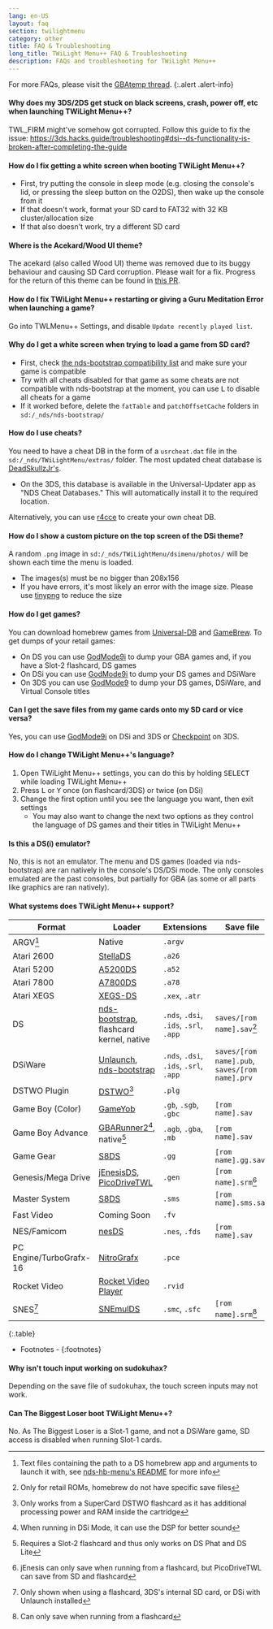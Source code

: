 ```yaml
---
lang: en-US
layout: faq
section: twilightmenu
category: other
title: FAQ & Troubleshooting
long_title: TWiLight Menu++ FAQ & Troubleshooting
description: FAQs and troubleshooting for TWiLight Menu++
---
```


For more FAQs, please visit the [GBAtemp thread](https://gbatemp.net/threads/ds-i-3ds-twilight-menu-gui-for-ds-i-games-and-ds-i-menu-replacement.472200/).
{:.alert .alert-info}

#### Why does my 3DS/2DS get stuck on black screens, crash, power off, etc when launching TWiLight Menu++?
TWL_FIRM might've somehow got corrupted.
Follow this guide to fix the issue: <https://3ds.hacks.guide/troubleshooting#dsi--ds-functionality-is-broken-after-completing-the-guide>

#### How do I fix getting a white screen when booting TWiLight Menu++?
- First, try putting the console in sleep mode (e.g. closing the console's lid, or pressing the sleep button on the O2DS), then wake up the console from it
- If that doesn't work, format your SD card to FAT32 with 32 KB cluster/allocation size
- If that also doesn't work, try a different SD card

#### Where is the Acekard/Wood UI theme?
The acekard (also called Wood UI) theme was removed due to its buggy behaviour and causing SD Card corruption. Please wait for a fix. Progress for the return of this theme can be found in [this PR](https://github.com/DS-Homebrew/TWiLightMenu/pull/1109).

#### How do I fix TWiLight Menu++ restarting or giving a Guru Meditation Error when launching a game?
Go into TWLMenu++ Settings, and disable `Update recently played list`.

#### Why do I get a white screen when trying to load a game from SD card?
- First, check [the nds-bootstrap compatibility list](https://docs.google.com/spreadsheets/d/1LRTkXOUXraTMjg1eedz_f7b5jiuyMv2x6e_jY_nyHSc/htmlview#gid=0) and make sure your game is compatible
- Try with all cheats disabled for that game as some cheats are not compatible with nds-bootstrap at the moment, you can use <kbd class="l">L</kbd> to disable all cheats for a game
- If it worked before, delete the `fatTable` and `patchOffsetCache` folders in `sd:/_nds/nds-bootstrap/`

#### How do I use cheats?
You need to have a cheat DB in the form of a `usrcheat.dat` file in the `sd:/_nds/TWiLightMenu/extras/` folder. The most updated cheat database is [DeadSkullzJr's](https://gbatemp.net/threads/deadskullzjrs-flashcart-cheat-databases.488711/). 
- On the 3DS, this database is available in the Universal-Updater app as "NDS Cheat Databases." This will automatically install it to the required location.

Alternatively, you can use [r4cce](http://hp.vector.co.jp/authors/VA013928/soft_en.html) to create your own cheat DB.

#### How do I show a custom picture on the top screen of the DSi theme?
A random `.png` image in `sd:/_nds/TWiLightMenu/dsimenu/photos/` will be shown each time the menu is loaded.

- The images(s) must be no bigger than 208x156
- If you have errors, it's most likely an error with the image size. Please use [tinypng](https://tinypng.com) to reduce the size

#### How do I get games?
You can download homebrew games from [Universal-DB](https://db.universal-team.net/ds) and [GameBrew](https://www.gamebrew.org/wiki/List_of_all_DS_homebrew#Games). To get dumps of your retail games:
- On DS you can use [GodMode9i](https://github.com/DS-Homebrew/GodMode9i/releases) to dump your GBA games and, if you have a Slot-2 flashcard, DS games
- On DSi you can use [GodMode9i](https://github.com/DS-Homebrew/GodMode9i/releases) to dump your DS games and DSiWare
- On 3DS you can use [GodMode9](https://github.com/d0k3/GodMode9/releases) to dump your DS games, DSiWare, and Virtual Console titles

#### Can I get the save files from my game cards onto my SD card or vice versa?
Yes, you can use [GodMode9i](https://github.com/DS-Homebrew/GodMode9i/releases) on DSi and 3DS or [Checkpoint](https://github.com/FlagBrew/Checkpoint/releases) on 3DS.

#### How do I change TWiLight Menu++'s language?
1. Open TWiLight Menu++ settings, you can do this by holding <kbd>SELECT</kbd> while loading TWiLight Menu++
1. Press <kbd class="l">L</kbd> or <kbd class="face">Y</kbd> once (on flashcard/3DS) or twice (on DSi)
1. Change the first option until you see the language you want, then exit settings
   - You may also want to change the next two options as they control the language of DS games and their titles in TWiLight Menu++

#### Is this a DS(i) emulator?
No, this is not an emulator. The menu and DS games (loaded via nds-bootstrap) are ran natively in the console's DS/DSi mode. The only consoles emulated are the past consoles, but partially for GBA (as some or all parts like graphics are ran natively).

#### What systems does TWiLight Menu++ support?

| Format                  | Loader                                           | Extensions                             | Save file                                      |
| ----------------------- | ------------------------------------------------ | -------------------------------------- | ---------------------------------------------- |
| ARGV[^1]                | Native                                           | `.argv`                                |                                                |
| Atari 2600              | [StellaDS][stellads]                             | `.a26`                                 |                                                |
| Atari 5200              | [A5200DS][a5200ds]                               | `.a52`                                 |                                                |
| Atari 7800              | [A7800DS][a7800ds]                               | `.a78`                                 |                                                |
| Atari XEGS              | [XEGS-DS][xegs-ds]                               | `.xex`, `.atr`                         |                                                |
| DS                      | [nds-bootstrap][ndsbs], flashcard kernel, native | `.nds`, `.dsi`, `.ids`, `.srl`, `.app` | `saves/[rom name].sav`[^2]                     |
| DSiWare                 | [Unlaunch][unlaunch], [nds-bootstrap][ndsbs]     | `.nds`, `.dsi`, `.ids`, `.srl`, `.app` | `saves/[rom name].pub`, `saves/[rom name].prv` |
| DSTWO Plugin            | [DSTWO][dstwo][^3]                               | `.plg`                                 |                                                |
| Game Boy (Color)        | [GameYob][gameyob]                               | `.gb`, `.sgb`, `.gbc`                  | `[rom name].sav`                               |
| Game Boy Advance        | [GBARunner2][gbarunner2][^4], native[^5]         | `.agb`, `.gba`, `.mb`                  | `[rom name].sav`                               |
| Game Gear               | [S8DS][s8ds]                                     | `.gg`                                  | `[rom name].gg.sav`                            |
| Genesis/Mega Drive      | [jEnesisDS][jenesis], [PicoDriveTWL][pdtwl]      | `.gen`                                 | `[rom name].srm`[^6]                           |
| Master System           | [S8DS][s8ds]                                     | `.sms`                                 | `[rom name].sms.sav`                           |
| Fast Video              | Coming Soon                                      | `.fv`                                  |                                                |
| NES/Famicom             | [nesDS][nesds]                                   | `.nes`, `.fds`                         | `[rom name].sav`                               |
| PC Engine/TurboGrafx-16 | [NitroGrafx][nitrografx]                         | `.pce`                                 |                                                |
| Rocket Video            | [Rocket Video Player][rvidplayer]                | `.rvid`                                |                                                |
| SNES[^7]                | [SNEmulDS][snemulds]                             | `.smc`, `.sfc`                         | `[rom name].srm`[^8]                           |
{:.table}

[a5200ds]: https://github.com/wavemotion-dave/A5200DS
[a7800ds]: https://github.com/wavemotion-dave/A7800DS
[dstwo]: http://eng.supercard.sc
[gameyob]: https://github.com/Drenn1/GameYob
[gbarunner2]: https://github.com/Gericom/GBARunner2
[jenesis]: https://www.gamebrew.org/wiki/JEnesisDS
[ndsbs]: https://github.com/DS-Homebrew/nds-bootstrap
[nesds]: https://github.com/DS-Homebrew/NesDS
[nitrografx]: https://www.gamebrew.org/wiki/NitroGrafx
[pdtwl]: https://github.com/DS-Homebrew/PicoDriveTWL
[rvidplayer]: https://gbatemp.net/threads/539163
[s8ds]: https://www.gamebrew.org/wiki/S8DS
[snemulds]: https://www.gamebrew.org/wiki/SNEmulDS
[stellads]: https://github.com/wavemotion-dave/StellaDS
[unlaunch]: https://problemkaputt.de/unlaunch.htm
[xegs-ds]: https://github.com/wavemotion-dave/XEGS-DS

[^1]: Text files containing the path to a DS homebrew app and arguments to launch it with, see [nds-hb-menu's README](https://github.com/devkitPro/nds-hb-menu#passing-arguments) for more info
[^2]: Only for retail ROMs, homebrew do not have specific save files
[^3]: Only works from a SuperCard DSTWO flashcard as it has additional processing power and RAM inside the cartridge
[^4]: When running in DSi Mode, it can use the DSP for better sound
[^5]: Requires a Slot-2 flashcard and thus only works on DS Phat and DS Lite
[^6]: jEnesis can only save when running from a flashcard, but PicoDriveTWL can save from SD and flashcard
[^7]: Only shown when using a flashcard, 3DS's internal SD card, or DSi with Unlaunch installed
[^8]: Can only save when running from a flashcard

- Footnotes -
{:footnotes}

#### Why isn't touch input working on sudokuhax?
Depending on the save file of sudokuhax, the touch screen inputs may not work.

#### Can The Biggest Loser boot TWiLight Menu++?
No. As The Biggest Loser is a Slot-1 game, and not a DSiWare game, SD access is disabled when running Slot-1 cards.

